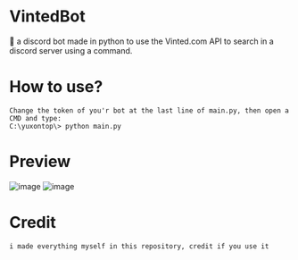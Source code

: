 # VintedBot
🥽 a discord bot made in python to use the Vinted.com API to search in a discord server using a command.

# How to use?

```
Change the token of you'r bot at the last line of main.py, then open a CMD and type:
C:\yuxontop\> python main.py
```

# Preview

![image](https://user-images.githubusercontent.com/99289712/235504400-eca78a16-bc67-43d3-b1b3-2cc81e8e56f0.png)
![image](https://user-images.githubusercontent.com/99289712/235504434-c539f1fd-50e6-4ca8-bc2a-454a6986ff03.png)

# Credit

`i made everything myself in this repository, credit if you use it`
